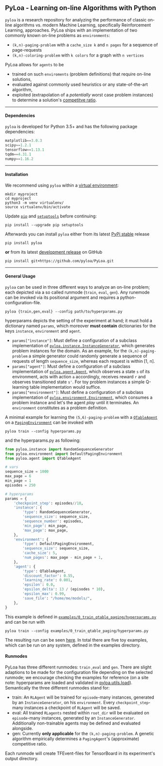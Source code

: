 ## PyLoa - Learning on-line Algorithms with Python

`pyloa` is a research repository for analyzing the performance of classic on-line algorithms vs. modern Machine
Learning, specifically Reinforcement Learning, approaches. PyLoa ships with an implementation of two commonly known 
on-line problems as `environments`:

* `(k,n)-paging-problem` with a `cache_size k` and `n pages` for a sequence of page-requests
* `(k,n)-coloring-problem` with `k colors` for a graph with `n vertices` 

PyLoa allows for `agents` to be 

* trained on such `enviroments` (problem definitions) that require on-line solutions, 
* evaluated against commonly used heuristics or any state-of-the-art algorithm,
* exploited (extrapolation of a *potentially* worst case problem instances) to determine a solution's [competitve ratio](https://en.wikipedia.org/wiki/Competitive_analysis_(online_algorithm)).

---

#### Dependencies

`pyloa` is developed for Python 3.5+ and has the following package dependencies:

```python
matplotlib==3.0.3  
scipy==1.2.1  
tensorflow==1.13.1  
tqdm==4.31.1  
numpy==1.16.2
```

---
#### Installation

We recommend using `pyloa` within a [virtual environment](https://docs.python.org/3.5/library/venv.html):

    mkdir myproject
    cd myproject
    python3 -m venv virtualenv/
    source virtualenv/bin/activate
 
Update [`pip`](https://pypi.org/project/pip/) and [`setuptools`](https://pypi.org/project/setuptools/) before continuing:

    pip install --upgrade pip setuptools

Afterwards you can install `pyloa` either from its latest [PyPi stable](https://pypi.org/project/pyloa/) release

    pip install pyloa
    
**or** from its latest [development release](https://github.com/pyloa/PyLoa/tree/master/pyloa) on GitHub

    pip install git+https://github.com/pyloa/PyLoa.git

---
#### General Usage

`pyloa` can be used in three different ways to analyze an on-line problem; each depicted via a so called runmode 
(`train`, `eval`, `gen`). Any runemode can be invoked via its positional argument and requires a python-configuration-file.

    pyloa {train,gen,eval} --config path/to/hyperparams.py

hyperparams depicts the setting of the experiment at hand; it must hold a dictionary named `params`, which moreover **must 
contain** dictionaries for the keys `instance`, `environment` and `agent`. 

* `params["ìnstance"]`: Must define a configuration of a subclass implementation of [`pyloa.instance.InstanceGenerator`](https://github.com/pyloa/PyLoa/blob/master/pyloa/instance/instancegenerator.py), 
which generates problem instances for the domain. As an example, for the `(k,n)-paging-problem` a simple generator could 
randomly generate a sequence of requests of length `sequence_size`, whereas each request is within [1, n].   
* `params["agent"]`: Must define a configuration of a subclass implementation of [`pyloa.agent.Agent`](https://github.com/pyloa/PyLoa/blob/master/pyloa/agent/agent.py), 
which observes a state `s` of its environment, acts with action `a` accordingly, receives reward `r` and observes 
transitioned state `s'`. For toy problem instances a simple Q-learning table implementation would suffice. 
* `params["environment"]`: Must define a configuration of a subclass implementation of [`pyloa.environment.Environment`](https://github.com/pyloa/PyLoa/blob/master/pyloa/environment/environment.py), 
which consumes a problem instance and let's the agent *play* until it terminates. An `environment` constitutes as a problem
definition.

A minimal example for learning the `(5,6)-paging-problem` with a [`QTableAgent`](https://github.com/pyloa/PyLoa/blob/master/pyloa/agent/qtable.py) on a 
[`PagingEnvironment`](https://github.com/pyloa/PyLoa/blob/master/pyloa/environment/environment.py#L105) can be invoked with

    pyloa train --config hyperparams.py

and the hyperparams.py as following:
    
```python
from pyloa.instance import RandomSequenceGenerator
from pyloa.environment import DefaultPagingEnvironment
from pyloa.agent import QTableAgent

# vars
sequence_size = 1000
max_page = 6
min_page = 1
episodes = 250

# hyperparams
params = {
    'checkpoint_step': episodes//10,
    'instance': {
        'type': RandomSequenceGenerator,
        'sequence_size': sequence_size,
        'sequence_number': episodes,
        'min_page': min_page,
        'max_page': max_page,
    },
    'environment': {
        'type': DefaultPagingEnvironment,
        'sequence_size': sequence_size,
        'cache_size': 5,
        'num_pages': max_page - min_page + 1,
    },
    'agent': {
        'type': QTableAgent,
        'discount_factor': 0.55,
        'learning_rate': 0.001,
        'epsilon': 0.0,
        'epsilon_delta': 13 / (episodes * 10),
        'epsilon_max': 0.99,
        'save_file': "/home/me/models/",
    },
}
```

This example is defined in [`examples/0_train_qtable_paging/hyperparams.py`](https://github.com/pyloa/PyLoa/blob/master/examples/0_train_qtable_paging/hyperparams.py) and can be run with

    pyloa train --config examples/0_train_qtable_paging/hyperparams.py
    
The resulting run can be seen [here](http://google.com). In total there are five toy examples, which can be run on any system, 
defined in the examples directory.

#### Runmodes

PyLoa has three different runmodes: `train` ,`eval` and `gen`. There are slight adaptions to be made for the configuration file 
depending on the selected runmode; we encourage checking the examples for reference (on a site note: hyperparams are loaded and validated
in [pyloa.utils.load](https://github.com/pyloa/PyLoa/blob/master/pyloa/utils/load.py#L13)). Semantically the three different runmodes stand for: 

* train: An `RLAgent` will be trained for `episode`-many instances, generated by an `InstanceGenerator`, on his `environment`. 
Every `checkpoint_step`-many instances a checkpoint of `RLAgent` will be saved.  
* eval: All trained `RLagents` nested within `root_dir` will be evaluated on `episode`-many instances, generated by an `InstanceGenerator`.
Additionally non-trainable agents may be defined and evaluated alongside.
* gen: Currently **only applicable** for the `(k,n)-paging-problem`. A genetic algorithm empirically determines a `PagingAgent`'s 
(approximate) competitive ratio. 

Each runmode will create TFEvent-files for TensorBoard in its experiment's output directory. 


